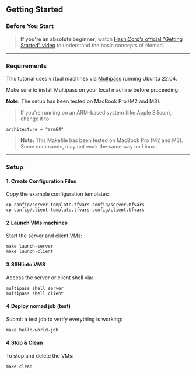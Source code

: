 ## Getting Started

### Before You Start

> **If you're an absolute beginner**, watch [HashiCorp's official "Getting Started" video](https://www.youtube.com/watch?v=xl58mjMJjrg) to understand the basic concepts of Nomad.

---

### Requirements

This tutorial uses virtual machines via [Multipass](https://multipass.run/) running Ubuntu 22.04.

Make sure to install Multipass on your local machine before proceeding.

**Note:** The setup has been tested on MacBook Pro (M2 and M3).
> If you're running on an ARM-based system (like Apple Silicon), change it to:

```hcl
architecture = "arm64"
```

> **Note:** This Makefile has been tested on MacBook Pro (M2 and M3).  
> Some commands, may not work the same way on Linux.

---

### Setup

#### 1. Create Configuration Files

Copy the example configuration templates:

```shell
cp config/server-template.tfvars config/server.tfvars 
cp config/client-template.tfvars config/client.tfvars 
```

#### 2.Launch VMs machines

Start the server and client VMs:

```shell
make launch-server
make launch-client
```
#### 3.SSH into VMS

Access the server or client shell via:

```shell
multipass shell server
multipass shell client
```

#### 4.Deploy nomad job (test)

Submit a test job to verify everything is working:

```shell
make hello-world-job
```

#### 4.Stop & Clean

To stop and delete the VMs:

```shell
make clean
```

